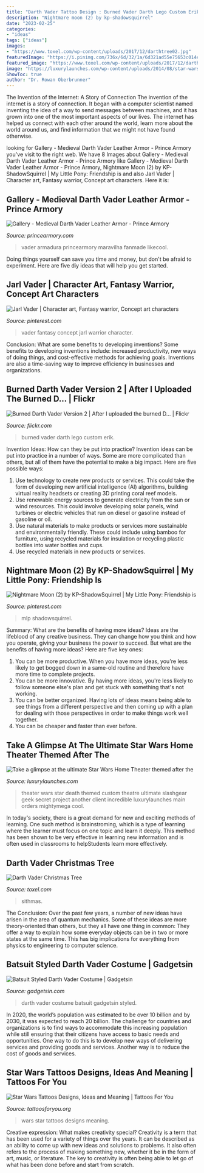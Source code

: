 ```yaml
---
title: "Darth Vader Tattoo Design : Burned Vader Darth Lego Custom Erik"
description: "Nightmare moon (2) by kp-shadowsquirrel"
date: "2023-02-25"
categories:
- "ideas"
tags: ["ideas"]
images:
- "https://www.toxel.com/wp-content/uploads/2017/12/darthtree02.jpg"
featuredImage: "https://i.pinimg.com/736x/6d/32/1a/6d321ad55e75653c014e4a1cc29044bd--character-ideas-character-art.jpg"
featured_image: "https://www.toxel.com/wp-content/uploads/2017/12/darthtree02.jpg"
image: "https://luxurylaunches.com/wp-content/uploads/2014/08/star-wars-home-theater-3.jpg"
ShowToc: true
author: "Dr. Rowan Oberbrunner"
---
```



The Invention of the Internet: A Story of Connection
The invention of the internet is a story of connection. It began with a computer scientist named inventing the idea of a way to send messages between machines, and it has grown into one of the most important aspects of our lives. The internet has helped us connect with each other around the world, learn more about the world around us, and find information that we might not have found otherwise.

	

		
looking for Gallery - Medieval Darth Vader Leather Armor - Prince Armory you've visit to the right web. We have 8 Images about Gallery - Medieval Darth Vader Leather Armor - Prince Armory like Gallery - Medieval Darth Vader Leather Armor - Prince Armory, Nightmare Moon (2) by KP-ShadowSquirrel | My Little Pony: Friendship is and also Jarl Vader | Character art, Fantasy warrior, Concept art characters. Here it is:
		
    
## Gallery - Medieval Darth Vader Leather Armor - Prince Armory

<img loading=lazy src="https://www.princearmory.com/wp-content/uploads/2015/01/medieval-vader-1.jpg" onerror="this.onerror=null;this.src='https://tse1.mm.bing.net/th?id=OIP.FP2J3Ao-DDL42utrsLxqXQHaLH&amp;pid=15.1';" alt="Gallery - Medieval Darth Vader Leather Armor - Prince Armory">

_Source: princearmory.com_

>vader armadura princearmory maravilha fanmade likecool. 

	

Doing things yourself can save you time and money, but don't be afraid to experiment. Here are five diy ideas that will help you get started.

    
## Jarl Vader | Character Art, Fantasy Warrior, Concept Art Characters

<img loading=lazy src="https://i.pinimg.com/736x/6d/32/1a/6d321ad55e75653c014e4a1cc29044bd--character-ideas-character-art.jpg" onerror="this.onerror=null;this.src='https://tse1.mm.bing.net/th?id=OIP.7S8Vqufug15U8OYrSVNWjgHaMW&amp;pid=15.1';" alt="Jarl Vader | Character art, Fantasy warrior, Concept art characters">

_Source: pinterest.com_

>vader fantasy concept jarl warrior character. 

	

Conclusion: What are some benefits to developing inventions?
Some benefits to developing inventions include: increased productivity, new ways of doing things, and cost-effective methods for achieving goals. Inventions are also a time-saving way to improve efficiency in businesses and organizations.

    
## Burned Darth Vader Version 2 | After I Uploaded The Burned D… | Flickr

<img loading=lazy src="https://c1.staticflickr.com/5/4339/36548984101_a43e44b23d_b.jpg" onerror="this.onerror=null;this.src='https://tse2.mm.bing.net/th?id=OIP.pM-J_t4rdbGLMwbvZZXmfwHaFj&amp;pid=15.1';" alt="Burned Darth Vader Version 2 | After I uploaded the burned D… | Flickr">

_Source: flickr.com_

>burned vader darth lego custom erik. 

	

Invention Ideas: How can they be put into practice?
Invention ideas can be put into practice in a number of ways. Some are more complicated than others, but all of them have the potential to make a big impact. Here are five possible ways: 
1. Use technology to create new products or services. This could take the form of developing new artificial intelligence (AI) algorithms, building virtual reality headsets or creating 3D printing coral reef models.
2. Use renewable energy sources to generate electricity from the sun or wind resources. This could involve developing solar panels, wind turbines or electric vehicles that run on diesel or gasoline instead of gasoline or oil. 
3. Use natural materials to make products or services more sustainable and environmentally friendly. These could include using bamboo for furniture, using recycled materials for insulation or recycling plastic bottles into water bottles and cups. 
4. Use recycled materials in new products or services.

    
## Nightmare Moon (2) By KP-ShadowSquirrel | My Little Pony: Friendship Is

<img loading=lazy src="https://i.pinimg.com/736x/87/52/11/87521188340bcb5398bdee2688a82d72.jpg" onerror="this.onerror=null;this.src='https://tse2.mm.bing.net/th?id=OIP.iM43uGEffneQIkprEXbrWQHaJ4&amp;pid=15.1';" alt="Nightmare Moon (2) by KP-ShadowSquirrel | My Little Pony: Friendship is">

_Source: pinterest.com_

>mlp shadowsquirrel. 

	

Summary: What are the benefits of having more ideas?
Ideas are the lifeblood of any creative business. They can change how you think and how you operate, giving your business the power to succeed. But what are the benefits of having more ideas? Here are five key ones:
1. You can be more productive. When you have more ideas, you're less likely to get bogged down in a same-old routine and therefore have more time to complete projects.
2. You can be more innovative. By having more ideas, you're less likely to follow someone else's plan and get stuck with something that's not working.
3. You can be better organized. Having lots of ideas means being able to see things from a different perspective and then coming up with a plan for dealing with those perspectives in order to make things work well together.
4. You can be cheaper and faster than ever before.

    
## Take A Glimpse At The Ultimate Star Wars Home Theater Themed After The

<img loading=lazy src="https://luxurylaunches.com/wp-content/uploads/2014/08/star-wars-home-theater-3.jpg" onerror="this.onerror=null;this.src='https://tse1.mm.bing.net/th?id=OIP.559j3oGS8EVkKdD6to0tXQHaF7&amp;pid=15.1';" alt="Take a glimpse at the ultimate Star Wars Home Theater themed after the">

_Source: luxurylaunches.com_

>theater wars star death themed custom theatre ultimate slashgear geek secret project another client incredible luxurylaunches main orders mightymega cool. 

	

In today's society, there is a great demand for new and exciting methods of learning. One such method is brainstroming, which is a type of learning where the learner must focus on one topic and learn it deeply. This method has been shown to be very effective in learning new information and is often used in classrooms to helpStudents learn more effectively.

    
## Darth Vader Christmas Tree

<img loading=lazy src="https://www.toxel.com/wp-content/uploads/2017/12/darthtree02.jpg" onerror="this.onerror=null;this.src='https://tse4.mm.bing.net/th?id=OIP.ghslC3KppZg0NgeqZlRLwwAAAA&amp;pid=15.1';" alt="Darth Vader Christmas Tree">

_Source: toxel.com_

>sithmas. 

	

The Conclusion:
Over the past few years, a number of new ideas have arisen in the area of quantum mechanics. Some of these ideas are more theory-oriented than others, but they all have one thing in common: They offer a way to explain how some everyday objects can be in two or more states at the same time. This has big implications for everything from physics to engineering to computer science.

    
## Batsuit Styled Darth Vader Costume | Gadgetsin

<img loading=lazy src="https://gadgetsin.com/uploads/2011/09/batsuit_styled_darth_vader_costume_1.jpg" onerror="this.onerror=null;this.src='https://tse3.mm.bing.net/th?id=OIP.qu-XqzNYAmoXR11AmP7K9wHaMl&amp;pid=15.1';" alt="Batsuit Styled Darth Vader Costume | Gadgetsin">

_Source: gadgetsin.com_

>darth vader costume batsuit gadgetsin styled. 

	

In 2020, the world’s population was estimated to be over 10 billion and by 2030, it was expected to reach 20 billion. The challenge for countries and organizations is to find ways to accommodate this increasing population while still ensuring that their citizens have access to basic needs and opportunities. One way to do this is to develop new ways of delivering services and providing goods and services. Another way is to reduce the cost of goods and services.

    
## Star Wars Tattoos Designs, Ideas And Meaning | Tattoos For You

<img loading=lazy src="https://www.tattoosforyou.org/wp-content/uploads/2016/05/Star-Wars-Tattoos-Designs.jpg" onerror="this.onerror=null;this.src='https://tse2.mm.bing.net/th?id=OIP.HOSLlh12U0Q2ETc1OrJSYwHaLG&amp;pid=15.1';" alt="Star Wars Tattoos Designs, Ideas and Meaning | Tattoos For You">

_Source: tattoosforyou.org_

>wars star tattoos designs meaning. 

	

Creative expression: What makes creativity special?
Creativity is a term that has been used for a variety of things over the years. It can be described as an ability to come up with new ideas and solutions to problems. It also often refers to the process of making something new, whether it be in the form of art, music, or literature. The key to creativity is often being able to let go of what has been done before and start from scratch.

